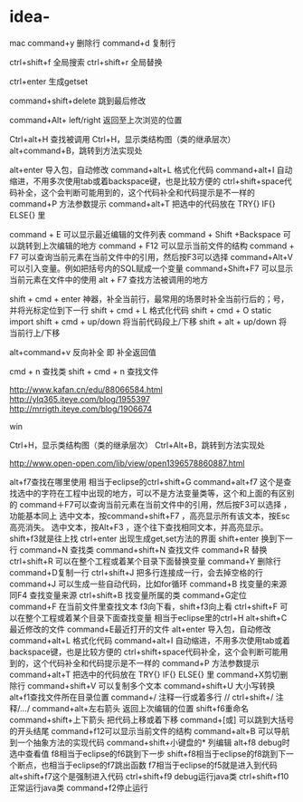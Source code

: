 # idea-

mac
command+y 删除行
command+d 复制行

ctrl+shift+f 全局搜索
ctrl+shift+r 全局替换

ctrl+enter 生成getset

command+shift+delete 跳到最后修改

command+Alt+ left/right 返回至上次浏览的位置

Ctrl+alt+H  查找被调用
Ctrl+H，显示类结构图（类的继承层次）
alt+command+B，跳转到方法实现处

alt+enter 导入包，自动修改
command+alt+L 格式化代码
command+alt+I 自动缩进，不用多次使用tab或着backspace键，也是比较方便的
ctrl+shift+space代码补全，这个会判断可能用到的，这个代码补全和代码提示是不一样的
command+P 方法参数提示
command+alt+T 把选中的代码放在 TRY{} IF{} ELSE{} 里

command + E  可以显示最近编辑的文件列表
command + Shift +Backspace 可以跳转到上次编辑的地方
command + F12 可以显示当前文件的结构
command + F7 可以查询当前元素在当前文件中的引用，然后按F3可以选择
command+Alt+V 可以引入变量。例如把括号内的SQL赋成一个变量
command+Shift+F7 可以显示当前元素在文件中的使用
alt + F7 查找方法被调用的地方

shift + cmd + enter 神器，补全当前行，最常用的场景时补全当前行后的；号，并将光标定位到下一行
shift + cmd + L                   格式化代码
shift + cmd + O                   static import
shift + cmd + up/down    将当前代码段上/下移
shift + alt + up/down       将当前行上/下移

alt+command+v 反向补全 即 补全返回值

cmd + n 查找类
shift + cmd + n 查找文件

http://www.kafan.cn/edu/88066584.html
http://ylq365.iteye.com/blog/1955397
http://mrrigth.iteye.com/blog/1906674


win

Ctrl+H，显示类结构图（类的继承层次）
Ctrl+Alt+B，跳转到方法实现处

http://www.open-open.com/lib/view/open1396578860887.html

alt+f7查找在哪里使用 相当于eclipse的ctrl+shift+G
command+alt+f7 这个是查找选中的字符在工程中出现的地方，可以不是方法变量类等，这个和上面的有区别的
command＋F7可以查询当前元素在当前文件中的引用，然后按F3可以选择 ，功能基本同上
选中文本，按command+shift+F7 ，高亮显示所有该文本，按Esc高亮消失。
选中文本，按Alt+F3 ，逐个往下查找相同文本，并高亮显示。shift+f3就是往上找
ctrl+enter 出现生成get,set方法的界面
shift+enter 换到下一行
command+N 查找类
command+shift+N 查找文件
command+R 替换
ctrl+shift+R 可以在整个工程或着某个目录下面替换变量
command+Y 删除行
command+D复制一行
ctrl+shift+J 把多行连接成一行，会去掉空格的行
command+J 可以生成一些自动代码，比如for循环
command+B 找变量的来源  同F4   查找变量来源
ctrl+shift+B 找变量所属的类
command+G定位
command+F 在当前文件里查找文本 f3向下看，shift+f3向上看
ctrl+shift+F  可以在整个工程或着某个目录下面查找变量   相当于eclipse里的ctrl+H
alt+shift+C 最近修改的文件
command+E最近打开的文件
alt+enter 导入包，自动修改
command+alt+L 格式化代码
command+alt+I 自动缩进，不用多次使用tab或着backspace键，也是比较方便的
ctrl+shift+space代码补全，这个会判断可能用到的，这个代码补全和代码提示是不一样的
command+P 方法参数提示
command+alt+T 把选中的代码放在 TRY{} IF{} ELSE{} 里
command+X剪切删除行
command+shift+V 可以复制多个文本
command+shift+U 大小写转换
alt+f1查找文件所在目录位置
command+/ 注释一行或着多行 //
ctrl+shift+/ 注释/*...*/
command+alt+左右箭头 返回上次编辑的位置
shift+f6重命名
command+shift+上下箭头 把代码上移或着下移
command+[或]  可以跳到大括号的开头结尾
command+f12可以显示当前文件的结构
command+alt+B 可以导航到一个抽象方法的实现代码
command+shift+小键盘的*  列编辑
alt+f8 debug时选中查看值
f8相当于eclipse的f6跳到下一步
shift+f8相当于eclipse的f8跳到下一个断点，也相当于eclipse的f7跳出函数
f7相当于eclipse的f5就是进入到代码
alt+shift+f7这个是强制进入代码
ctrl+shift+f9 debug运行java类
ctrl+shift+f10正常运行java类
command+f2停止运行
